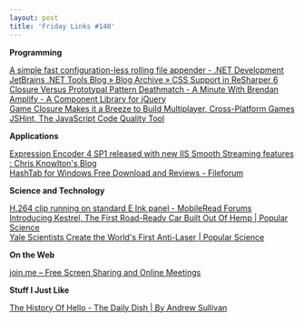 ```yaml
---
layout: post
title: 'Friday Links #140'
---
```

**Programming**

[A simple fast configuration-less rolling file appender - .NET Development](http://galratner.com/blogs/net/archive/2011/02/13/a-simple-fast-configuration-less-rolling-file-appender.aspx)   
[JetBrains .NET Tools Blog » Blog Archive » CSS Support in ReSharper 6](http://blogs.jetbrains.com/dotnet/2011/02/css-support-in-resharper-6/)   
[Closure Versus Prototypal Pattern Deathmatch - A Minute With Brendan](http://www.aminutewithbrendan.com/pages/20110216?utm_source=feedburner&utm_medium=feed&utm_campaign=Feed%3A+AMinuteWithBrendan+%28Minute+With+Brendan%29)   
[Amplify - A Component Library for jQuery](http://amplifyjs.com/?utm_source=javascriptweekly&utm_medium=email)   
[Game Closure Makes it a Breeze to Build Multiplayer, Cross-Platform Games](http://techcrunch.com/2011/02/17/game-closure-makes-it-a-breeze-to-build-multiplayer-cross-platform-games/?utm_source=javascriptweekly&utm_medium=email)   
[JSHint, The JavaScript Code Quality Tool ](http://jshint.com/)

**Applications**

[Expression Encoder 4 SP1 released with new IIS Smooth Streaming features : Chris Knowlton's Blog](http://blogs.iis.net/chriskno/archive/2011/02/15/expression-encoder-4-sp1-released-with-new-iis-smooth-streaming-features.aspx)   
[HashTab for Windows Free Download and Reviews - Fileforum](http://fileforum.betanews.com/detail/HashTab-for-Windows/1096345722/1?utm_source=feedburner&utm_medium=feed&utm_campaign=Feed%3A+fileforum%2Ffull+%28Fileforum+-+full+feed%29)

**Science and Technology**

[H.264 clip running on standard E Ink panel - MobileRead Forums ](http://www.mobileread.com/forums/showthread.php?t=121577&utm_source=feedburner&utm_medium=feed&utm_campaign=Feed%3A+mr%2Ffront+%28MobileRead+Frontpage%29)   
[Introducing Kestrel, The First Road-Ready Car Built Out Of Hemp | Popular Science](http://www.popsci.com/cars/article/2011-02/introducing-first-road-ready-hemp-mobile)   
[Yale Scientists Create the World's First Anti-Laser | Popular Science](http://www.popsci.com/science/article/2011-02/yale-scientists-create-worlds-first-anti-laser)

**On the Web**

[join.me – Free Screen Sharing and Online Meetings](https://join.me/)

**Stuff I Just Like**

[The History Of Hello - The Daily Dish | By Andrew Sullivan](http://andrewsullivan.theatlantic.com/the_daily_dish/2011/02/the-history-of-hello.html)
